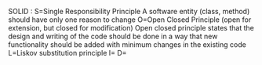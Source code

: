 SOLID : 
	S=Single Responsibility Principle
		A software entity (class, method) should have only one reason to change
	O=Open Closed Principle (open for extension, but closed for modification)
		Open closed principle states that the design and writing of the code should be done
		in a way that new functionality should be added with minimum changes in the existing code
	L=Liskov substitution principle
	I=
	D=
	
